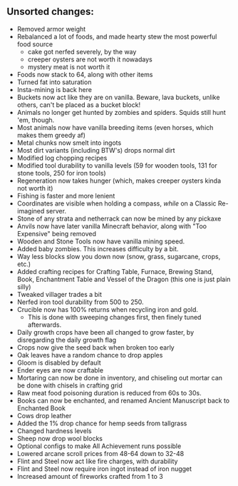 ## Unsorted changes:
- Removed armor weight
- Rebalanced a lot of foods, and made hearty stew the most powerful food source
  - cake got nerfed severely, by the way
  - creeper oysters are not worth it nowadays
  - mystery meat is not worth it
- Foods now stack to 64, along with other items
- Turned fat into saturation
- Insta-mining is back here
- Buckets now act like they are on vanilla. Beware, lava buckets, unlike others, can't be placed as a bucket block!
- Animals no longer get hunted by zombies and spiders. Squids still hunt 'em, though.
- Most animals now have vanilla breeding items (even horses, which makes them greedy af)
- Metal chunks now smelt into ingots
- Most dirt variants (including BTW's) drops normal dirt
- Modified log chopping recipes
- Modified tool durability to vanilla levels (59 for wooden tools, 131 for stone tools, 250 for iron tools)
- Regeneration now takes hunger (which, makes creeper oysters kinda not worth it)
- Fishing is faster and more lenient
- Coordinates are visible when holding a compass, _while_ on a Classic Re-imagined server.
- Stone of any strata and netherrack can now be mined by any pickaxe
- Anvils now have later vanilla Minecraft behavior, along with "Too Expensive" being removed
- Wooden and Stone Tools now have vanilla mining speed.
- Added baby zombies. This increases difficulty by a bit.
- Way less blocks slow you down now (snow, grass, sugarcane, crops, etc.)
- Added crafting recipes for Crafting Table, Furnace, Brewing Stand, Book, Enchantment Table and Vessel of the Dragon (this one is just plain silly)
- Tweaked villager trades a bit
- Nerfed iron tool durability from 500 to 250.
- Crucible now has 100% returns when recycling iron and gold.
  - This is done with sweeping changes first, then finely tuned afterwards.
- Daily growth crops have been all changed to grow faster, by disregarding the daily growth flag
- Crops now give the seed back when broken too early
- Oak leaves have a random chance to drop apples
- Gloom is disabled by default
- Ender eyes are now craftable
- Mortaring can now be done in inventory, and chiseling out mortar can be done with chisels in crafting grid
- Raw meat food poisoning duration is reduced from 60s to 30s.
- Books can now be enchanted, and renamed Ancient Manuscript back to Enchanted Book
- Cows drop leather
- Added the 1% drop chance for hemp seeds from tallgrass
- Changed hardness levels
- Sheep now drop wool blocks
- Optional configs to make All Achievement runs possible
- Lowered arcane scroll prices from 48-64 down to 32-48
- Flint and Steel now act like fire charges, with durability
- Flint and Steel now require iron ingot instead of iron nugget
- Increased amount of fireworks crafted from 1 to 3